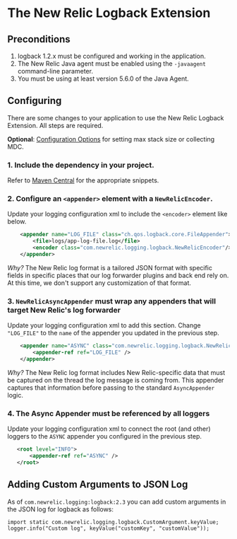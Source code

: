 # The New Relic Logback Extension

## Preconditions

1. logback 1.2.x must be configured and working in the application.
2. The New Relic Java agent must be enabled using the `-javaagent` command-line parameter.
3. You must be using at least version 5.6.0 of the Java Agent.

## Configuring

There are some changes to your application to use the New Relic
Logback Extension. All steps are required.

**Optional**: [Configuration Options](..%2FREADME.md#configuration-options) for setting max stack size or collecting MDC.

### 1. Include the dependency in your project.

Refer to [Maven Central](https://search.maven.org/search?q=g:com.newrelic.logging%20a:logback) for the appropriate snippets.

### 2. Configure an `<appender>` element with a `NewRelicEncoder`.

Update your logging configuration xml to include the `<encoder>` element like below.

```xml
    <appender name="LOG_FILE" class="ch.qos.logback.core.FileAppender">
        <file>logs/app-log-file.log</file>
        <encoder class="com.newrelic.logging.logback.NewRelicEncoder"/>
    </appender>
```

*Why?* The New Relic log format is a tailored JSON format with specific fields in specific places
that our log forwarder plugins and back end rely on. At this time, we don't support any customization
of that format.

### 3. `NewRelicAsyncAppender` must wrap any appenders that will target New Relic's log forwarder

Update your logging configuration xml to add this section. Change `"LOG_FILE"` to the `name` of the appender
you updated in the previous step.

```xml
    <appender name="ASYNC" class="com.newrelic.logging.logback.NewRelicAsyncAppender">
        <appender-ref ref="LOG_FILE" />
    </appender>
```

*Why?* The New Relic log format includes New Relic-specific data that must be captured on the thread the log message
is coming from. This appender captures that information before passing to the standard `AsyncAppender` logic.

### 4. The Async Appender must be referenced by all loggers

Update your logging configuration xml to connect the root (and other) loggers to the `ASYNC` appender you configured
in the previous step.

```xml
   <root level="INFO">
       <appender-ref ref="ASYNC" />
   </root>
```

## Adding Custom Arguments to JSON Log

As of `com.newrelic.logging:logback:2.3` you can add custom arguments in the JSON log for logback as follows:

```
import static com.newrelic.logging.logback.CustomArgument.keyValue;
logger.info("Custom log", keyValue("customKey", "customValue"));
```
